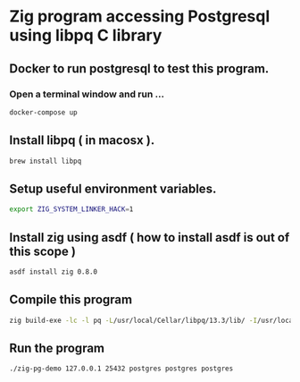 # Zig program accessing Postgresql using libpq C library 

## Docker to run postgresql to test this program. 

### Open a terminal window and run ...
```bash
docker-compose up
```

## Install libpq ( in macosx ).
```bash
brew install libpq
```

## Setup useful environment variables.

```bash
export ZIG_SYSTEM_LINKER_HACK=1
```

## Install zig using asdf ( how to install asdf is out of this scope )

```bash
asdf install zig 0.8.0
```

## Compile this program

```bash
zig build-exe -lc -l pq -L/usr/local/Cellar/libpq/13.3/lib/ -I/usr/local/Cellar/libpq/13.3/include zig-pg-demo.zig
```

## Run the program
```bash
./zig-pg-demo 127.0.0.1 25432 postgres postgres postgres
```


